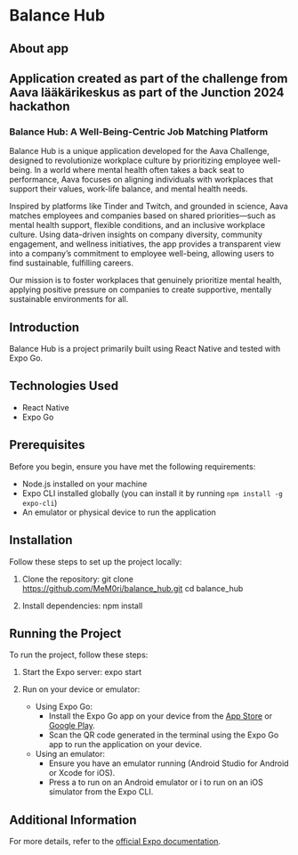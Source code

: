 # Balance Hub
## About app
Application created as part of the challenge from Aava lääkärikeskus as part of the Junction 2024 hackathon
---

### Balance Hub: A Well-Being-Centric Job Matching Platform

Balance Hub is a unique application developed for the Aava Challenge, designed to revolutionize workplace culture by prioritizing employee well-being. In a world where mental health often takes a back seat to performance, Aava focuses on aligning individuals with workplaces that support their values, work-life balance, and mental health needs.

Inspired by platforms like Tinder and Twitch, and grounded in science, Aava matches employees and companies based on shared priorities—such as mental health support, flexible conditions, and an inclusive workplace culture. Using data-driven insights on company diversity, community engagement, and wellness initiatives, the app provides a transparent view into a company’s commitment to employee well-being, allowing users to find sustainable, fulfilling careers.

Our mission is to foster workplaces that genuinely prioritize mental health, applying positive pressure on companies to create supportive, mentally sustainable environments for all.

## Introduction
Balance Hub is a project primarily built using React Native and tested with Expo Go.

## Technologies Used
- React Native
- Expo Go

## Prerequisites
Before you begin, ensure you have met the following requirements:
- Node.js installed on your machine
- Expo CLI installed globally (you can install it by running `npm install -g expo-cli`)
- An emulator or physical device to run the application

## Installation
Follow these steps to set up the project locally:
1. Clone the repository:
       git clone https://github.com/MeM0ri/balance_hub.git
    cd balance_hub
    
2. Install dependencies:
       npm install
    
## Running the Project
To run the project, follow these steps:
1. Start the Expo server:
       expo start

2. Run on your device or emulator:
    - Using Expo Go:
        - Install the Expo Go app on your device from the [App Store](https://apps.apple.com/us/app/expo-go/id982107779) or [Google Play](https://play.google.com/store/apps/details?id=host.exp.exponent&hl=en&gl=US).
        - Scan the QR code generated in the terminal using the Expo Go app to run the application on your device.
    - Using an emulator:
        - Ensure you have an emulator running (Android Studio for Android or Xcode for iOS).
        - Press a to run on an Android emulator or i to run on an iOS simulator from the Expo CLI.

## Additional Information
For more details, refer to the [official Expo documentation](https://docs.expo.dev/).
